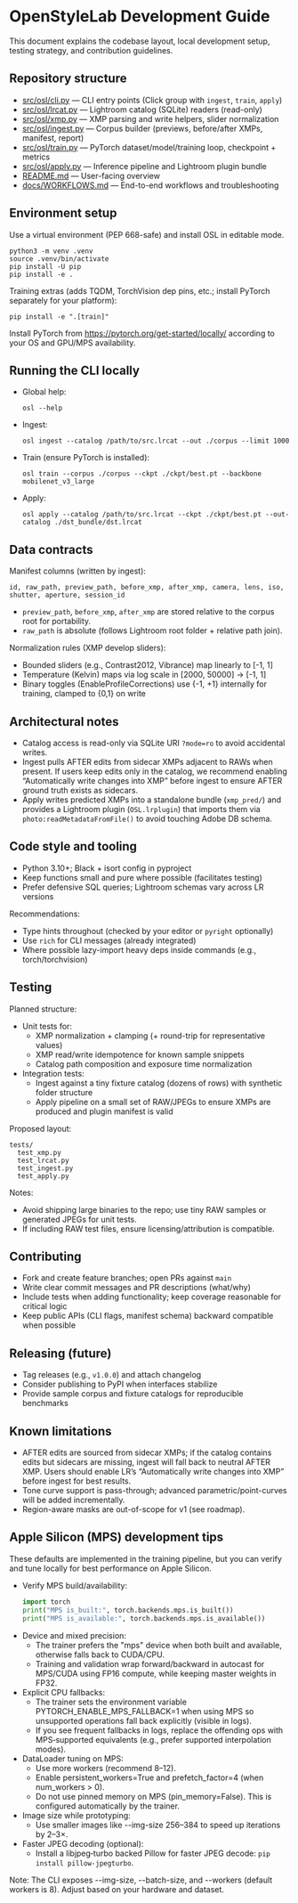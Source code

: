 # OpenStyleLab Development Guide

This document explains the codebase layout, local development setup, testing strategy, and contribution guidelines.


## Repository structure

- [src/osl/cli.py](../src/osl/cli.py) — CLI entry points (Click group with `ingest`, `train`, `apply`)
- [src/osl/lrcat.py](../src/osl/lrcat.py) — Lightroom catalog (SQLite) readers (read-only)
- [src/osl/xmp.py](../src/osl/xmp.py) — XMP parsing and write helpers, slider normalization
- [src/osl/ingest.py](../src/osl/ingest.py) — Corpus builder (previews, before/after XMPs, manifest, report)
- [src/osl/train.py](../src/osl/train.py) — PyTorch dataset/model/training loop, checkpoint + metrics
- [src/osl/apply.py](../src/osl/apply.py) — Inference pipeline and Lightroom plugin bundle
- [README.md](../README.md) — User-facing overview
- [docs/WORKFLOWS.md](./WORKFLOWS.md) — End-to-end workflows and troubleshooting


## Environment setup

Use a virtual environment (PEP 668-safe) and install OSL in editable mode.

```
python3 -m venv .venv
source .venv/bin/activate
pip install -U pip
pip install -e .
```

Training extras (adds TQDM, TorchVision dep pins, etc.; install PyTorch separately for your platform):
```
pip install -e ".[train]"
```

Install PyTorch from https://pytorch.org/get-started/locally/ according to your OS and GPU/MPS availability.


## Running the CLI locally

- Global help:
  ```
  osl --help
  ```

- Ingest:
  ```
  osl ingest --catalog /path/to/src.lrcat --out ./corpus --limit 1000
  ```

- Train (ensure PyTorch is installed):
  ```
  osl train --corpus ./corpus --ckpt ./ckpt/best.pt --backbone mobilenet_v3_large
  ```

- Apply:
  ```
  osl apply --catalog /path/to/src.lrcat --ckpt ./ckpt/best.pt --out-catalog ./dst_bundle/dst.lrcat
  ```


## Data contracts

Manifest columns (written by ingest):
```
id, raw_path, preview_path, before_xmp, after_xmp, camera, lens, iso, shutter, aperture, session_id
```

- `preview_path`, `before_xmp`, `after_xmp` are stored relative to the corpus root for portability.
- `raw_path` is absolute (follows Lightroom root folder + relative path join).

Normalization rules (XMP develop sliders):
- Bounded sliders (e.g., Contrast2012, Vibrance) map linearly to [-1, 1]
- Temperature (Kelvin) maps via log scale in [2000, 50000] → [-1, 1]
- Binary toggles (EnableProfileCorrections) use {-1, +1} internally for training, clamped to {0,1} on write


## Architectural notes

- Catalog access is read-only via SQLite URI `?mode=ro` to avoid accidental writes.
- Ingest pulls AFTER edits from sidecar XMPs adjacent to RAWs when present. If users keep edits only in the catalog, we recommend enabling “Automatically write changes into XMP” before ingest to ensure AFTER ground truth exists as sidecars.
- Apply writes predicted XMPs into a standalone bundle (`xmp_pred/`) and provides a Lightroom plugin (`OSL.lrplugin`) that imports them via `photo:readMetadataFromFile()` to avoid touching Adobe DB schema.


## Code style and tooling

- Python 3.10+; Black + isort config in pyproject
- Keep functions small and pure where possible (facilitates testing)
- Prefer defensive SQL queries; Lightroom schemas vary across LR versions

Recommendations:
- Type hints throughout (checked by your editor or `pyright` optionally)
- Use `rich` for CLI messages (already integrated)
- Where possible lazy-import heavy deps inside commands (e.g., torch/torchvision)


## Testing

Planned structure:
- Unit tests for:
  - XMP normalization + clamping (+ round-trip for representative values)
  - XMP read/write idempotence for known sample snippets
  - Catalog path composition and exposure time normalization
- Integration tests:
  - Ingest against a tiny fixture catalog (dozens of rows) with synthetic folder structure
  - Apply pipeline on a small set of RAW/JPEGs to ensure XMPs are produced and plugin manifest is valid

Proposed layout:
```
tests/
  test_xmp.py
  test_lrcat.py
  test_ingest.py
  test_apply.py
```

Notes:
- Avoid shipping large binaries to the repo; use tiny RAW samples or generated JPEGs for unit tests.
- If including RAW test files, ensure licensing/attribution is compatible.


## Contributing

- Fork and create feature branches; open PRs against `main`
- Write clear commit messages and PR descriptions (what/why)
- Include tests when adding functionality; keep coverage reasonable for critical logic
- Keep public APIs (CLI flags, manifest schema) backward compatible when possible


## Releasing (future)

- Tag releases (e.g., `v1.0.0`) and attach changelog
- Consider publishing to PyPI when interfaces stabilize
- Provide sample corpus and fixture catalogs for reproducible benchmarks


## Known limitations

- AFTER edits are sourced from sidecar XMPs; if the catalog contains edits but sidecars are missing, ingest will fall back to neutral AFTER XMP. Users should enable LR’s “Automatically write changes into XMP” before ingest for best results.
- Tone curve support is pass-through; advanced parametric/point-curves will be added incrementally.
- Region-aware masks are out-of-scope for v1 (see roadmap).
## Apple Silicon (MPS) development tips

These defaults are implemented in the training pipeline, but you can verify and tune locally for best performance on Apple Silicon.

- Verify MPS build/availability:
  ```python
  import torch
  print("MPS is_built:", torch.backends.mps.is_built())
  print("MPS is_available:", torch.backends.mps.is_available())
  ```
- Device and mixed precision:
  - The trainer prefers the "mps" device when both built and available, otherwise falls back to CUDA/CPU.
  - Training and validation wrap forward/backward in autocast for MPS/CUDA using FP16 compute, while keeping master weights in FP32.
- Explicit CPU fallbacks:
  - The trainer sets the environment variable PYTORCH_ENABLE_MPS_FALLBACK=1 when using MPS so unsupported operations fall back explicitly (visible in logs).
  - If you see frequent fallbacks in logs, replace the offending ops with MPS‑supported equivalents (e.g., prefer supported interpolation modes).
- DataLoader tuning on MPS:
  - Use more workers (recommend 8–12).
  - Enable persistent_workers=True and prefetch_factor=4 (when num_workers > 0).
  - Do not use pinned memory on MPS (pin_memory=False). This is configured automatically by the trainer.
- Image size while prototyping:
  - Use smaller images like --img-size 256–384 to speed up iterations by 2–3×.
- Faster JPEG decoding (optional):
  - Install a libjpeg‑turbo backed Pillow for faster JPEG decode: `pip install pillow-jpegturbo`.

Note: The CLI exposes --img-size, --batch-size, and --workers (default workers is 8). Adjust based on your hardware and dataset.